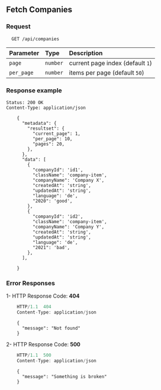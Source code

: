 ## Fetch Companies

### Request

```http
  GET /api/companies
```

| Parameter  | Type     | Description                      |
| :--------- | :------- | :------------------------------- |
| `page`     | `number` | current page index (default `1`) |
| `per_page` | `number` | items per page (default `50`)    |

### Response example

```
Status: 200 OK
Content-Type: application/json
```

```
    {
      "metadata": {
        "resultset": {
          "current_page": 1,
          "per_page": 10,
          "pages": 20,
        },
      },
      "data": [
        {
          "companyId": 'id1',
          "className": 'company-item',
          "companyName": 'Company X',
          "createdAt": 'string',
          "updatedAt": 'string',
          "language": 'de',
          "2020": 'good',
        },
        {
          "companyId": 'id2',
          "className": 'company-item',
          "companyName": 'Company Y',
          "createdAt": 'string',
          "updatedAt": 'string',
          "language": 'de',
          "2021": 'bad',
        },
      ],

    }
```

### Error Responses

1- HTTP Response Code: **404**

```javascript
    HTTP/1.1  404
    Content-Type: application/json
```

```
    {
      "message": "Not found"
    }
```

2- HTTP Response Code: **500**

```javascript
    HTTP/1.1  500
    Content-Type: application/json
```

```
    {
      "message": "Something is broken"
    }
```
